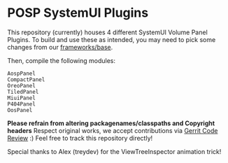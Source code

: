 # POSP SystemUI Plugins

This repository (currently) houses 4 different SystemUI Volume Panel Plugins.
To build and use these as intended, you may need to pick some changes from our [frameworks/base](https://github.com/PotatoProject/frameworks_base).

Then, compile the following modules:
```
AospPanel
CompactPanel
OreoPanel
TiledPanel
MiuiPanel
P404Panel
OosPanel
```

**Please refrain from altering packagenames/classpaths and Copyright headers**
Respect original works, we accept contributions via [Gerrit Code Review](review.potatoproject.co) :)
Feel free to track this repository directly!

Special thanks to Alex (treydev) for the ViewTreeInspector animation trick!
